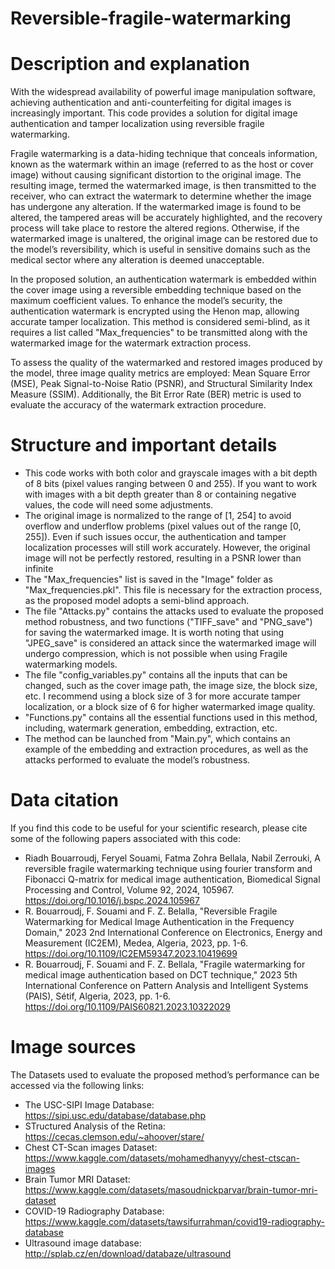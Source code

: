 # Reversible-fragile-watermarking
# Description and explanation
With the widespread availability of powerful image manipulation software, achieving authentication and anti-counterfeiting for digital images is increasingly important. This code provides a solution for digital image authentication and tamper localization using reversible fragile watermarking.

Fragile watermarking is a data-hiding technique that conceals information, known as the watermark within an image (referred to as the host or cover image) without causing significant distortion to the original image. The resulting image, termed the watermarked image, is then transmitted to the receiver, who can extract the watermark to determine whether the image has undergone any alteration. If the watermarked image is found to be altered, the tampered areas will be accurately highlighted, and the recovery process will take place to restore the altered regions. Otherwise, if the watermarked image is unaltered, the original image can be restored due to the model’s reversibility, which is useful in sensitive domains such as the medical sector where any alteration is deemed unacceptable.

In the proposed solution, an authentication watermark is embedded within the cover image using a reversible embedding technique based on the maximum coefficient values. To enhance the model’s security, the authentication watermark is encrypted using the Henon map, allowing accurate tamper localization. This method is considered semi-blind, as it requires a list called "Max_frequencies" to be transmitted along with the watermarked image for the watermark extraction process.

To assess the quality of the watermarked and restored images produced by the model, three image quality metrics are employed: Mean Square Error (MSE), Peak Signal-to-Noise Ratio (PSNR), and Structural Similarity Index Measure (SSIM). Additionally, the Bit Error Rate (BER) metric is used to evaluate the accuracy of the watermark extraction procedure.

# Structure and important details
- This code works with both color and grayscale images with a bit depth of 8 bits (pixel values ranging between 0 and 255). If you want to work with images with a bit depth greater than 8 or containing negative values, the code will need some adjustments.
- The original image is normalized to the range of [1, 254] to avoid overflow and underflow problems (pixel values out of the range [0, 255]). Even if such issues occur, the authentication and tamper localization processes will still work accurately. However, the original image will not be perfectly restored, resulting in a PSNR lower than infinite
- The "Max_frequencies" list is saved in the "Image" folder as "Max_frequencies.pkl". This file is necessary for the extraction process, as the proposed model adopts a semi-blind approach.
- The file "Attacks.py" contains the attacks used to evaluate the proposed method robustness, and two functions ("TIFF_save" and "PNG_save") for saving the watermarked image. It is worth noting that using "JPEG_save" is considered an attack since the watermarked image will undergo compression, which is not possible when using Fragile watermarking models.
- The file "config_variables.py" contains all the inputs that can be changed, such as the cover image path, the image size, the block size, etc. I recommend using a block size of 3 for more accurate tamper localization, or a block size of 6 for higher watermarked image quality.
- "Functions.py" contains all the essential functions used in this method, including, watermark generation, embedding, extraction, etc.
- The method can be launched from "Main.py", which contains an example of the embedding and extraction procedures, as well as the attacks performed to evaluate the model’s robustness.

# Data citation
If you find this code to be useful for your scientific research, please cite some of the following papers associated with this code:
- Riadh Bouarroudj, Feryel Souami, Fatma Zohra Bellala, Nabil Zerrouki, A reversible fragile watermarking technique using fourier transform and Fibonacci Q-matrix for medical image authentication, Biomedical Signal Processing and Control, Volume 92, 2024, 105967. https://doi.org/10.1016/j.bspc.2024.105967
- R. Bouarroudj, F. Souami and F. Z. Belalla, "Reversible Fragile Watermarking for Medical Image Authentication in the Frequency Domain," 2023 2nd International Conference on Electronics, Energy and Measurement (IC2EM), Medea, Algeria, 2023, pp. 1-6. https://doi.org/10.1109/IC2EM59347.2023.10419699
- R. Bouarroudj, F. Souami and F. Z. Bellala, "Fragile watermarking for medical image authentication based on DCT technique," 2023 5th International Conference on Pattern Analysis and Intelligent Systems (PAIS), Sétif, Algeria, 2023, pp. 1-6. https://doi.org/10.1109/PAIS60821.2023.10322029

# Image sources
The Datasets used to evaluate the proposed method’s performance can be accessed via the following links:
- The USC-SIPI Image Database: https://sipi.usc.edu/database/database.php
- STructured Analysis of the Retina: https://cecas.clemson.edu/~ahoover/stare/
- Chest CT-Scan images Dataset: https://www.kaggle.com/datasets/mohamedhanyyy/chest-ctscan-images
- Brain Tumor MRI Dataset: https://www.kaggle.com/datasets/masoudnickparvar/brain-tumor-mri-dataset
- COVID-19 Radiography Database: https://www.kaggle.com/datasets/tawsifurrahman/covid19-radiography-database
- Ultrasound image database: http://splab.cz/en/download/databaze/ultrasound

